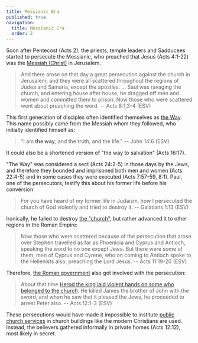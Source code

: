 ```yaml
---
title: Messianic Era
published: true
navigation:
  title: Messianic Era
  order: 2
---
```


Soon after Pentecost (Acts 2), the priests, temple leaders and Sadducees started to persecute the Messianic, who preached that Jesus (Acts 4:1-22) was the [Messiah (Christ)](/god/son/christ) in Jerusalem. 

> And there arose on that day a great persecution against the church in Jerusalem, and they were all scattered throughout the regions of Judea and Samaria, except the apostles. ... Saul was ravaging the church, and entering house after house, he dragged off men and women and committed them to prison. Now those who were scattered went about preaching the word. -- Acts 8:1,3-4 (ESV)

This first generation of disciples often identified themselves as [the Way](/bible/concepts/christian). This name possibly came from the Messiah whom they followed, who initially identified himself as:

> "I am **the way**, and the truth, and the life." -- John 14:6 (ESV)

It could also be a shortened version of "the way to salvation" (Acts 16:17).

"The Way" was considered a sect (Acts 24:2-5) in those days by the Jews, and therefore they bounded and imprisoned both men and women (Acts 22:4-5) and in some cases they were executed (Acts 7:57-59, 8:1). Paul, one of the persecutors, testify this about his former life before his conversion:

> For you have heard of my former life in Judaism, how I persecuted the church of God violently and tried to destroy it. -- Galatians 1:13 (ESV)

Ironically, he failed to destroy [the "church"](/church), but rather advanced it to other regions in the Roman Empire: 

> Now those who were scattered because of the persecution that arose over Stephen travelled as far as Phoenicia and Cyprus and Antioch, speaking the word to no one except Jews. But there were some of them, men of Cyprus and Cyrene, who on coming to Antioch spoke to the Hellenists also, preaching the Lord Jesus. -- Acts 11:19-20 (ESV)

Therefore, [the Roman government](../roman-imperial-cult) also got involved with the persecution:

> About that time [Herod the king laid violent hands on some who belonged to the church](https://readingacts.com/2013/02/19/acts-121-2-why-did-herod-kill-james/). He killed James the brother of John with the sword, and when he saw that it pleased the Jews, he proceeded to arrest Peter also. -- Acts 12:1-3 (ESV)

These persecutions would have made it impossible to institute [public church services](/church) in church buildings like the modern Christians are used. Instead, the believers gathered informally in private homes (Acts 12:12), most likely in secret.
